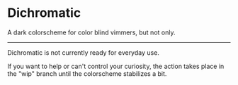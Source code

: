 # Dichromatic

A dark colorscheme for color blind vimmers, but not only.

---

Dichromatic is not currently ready for everyday use.

If you want to help or can't control your curiosity, the action takes place in the "wip" branch until the colorscheme stabilizes a bit.
